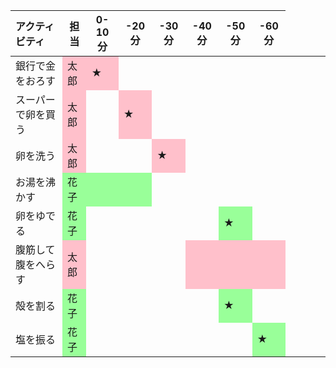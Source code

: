 | アクティビティ | 担当 | 0-10分 | -20分 | -30分 | -40分 | -50分 | -60分 |
 :--- | :---: | :---: | :---: | :---: | :---: | :---: | :---: 
| 銀行で金をおろす <td bgcolor=pink> 太郎 <td bgcolor=pink>  ★ </td> |  |  |  |  |  |
| スーパーで卵を買う <td bgcolor=pink> 太郎 |  <td bgcolor=pink>  ★ </td> |  |  |  |  |
| 卵を洗う <td bgcolor=pink> 太郎 |  |  <td bgcolor=pink>  ★ |  |  |  |
| お湯を沸かす <td bgcolor=#99FF99> 花子 <td bgcolor=#99FF99>  <td bgcolor=#99FF99>  |  |  |  |  |
| 卵をゆでる <td bgcolor=#99FF99> 花子 |  |  |  |  <td bgcolor=#99FF99> ★ |  |
| 腹筋して腹をへらす <td bgcolor=pink> 太郎 |  |  |  <td bgcolor=pink>   <td bgcolor=pink>   <td bgcolor=pink>   |
| 殻を割る <td bgcolor=#99FF99> 花子 |  |  |  |  <td bgcolor=#99FF99> ★ |  |
| 塩を振る <td bgcolor=#99FF99> 花子 |  |  |  |  |  <td bgcolor=#99FF99> ★
